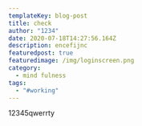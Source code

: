 ```yaml
---
templateKey: blog-post
title: check
author: "1234"
date: 2020-07-18T14:27:56.164Z
description: encefijnc
featuredpost: true
featuredimage: /img/loginscreen.png
category:
  - mind fulness
tags:
  - "#working"
---
```

12345qwerrty
